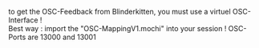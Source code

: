 to get the OSC-Feedback from Blinderkitten, you must use a virtuel OSC-Interface !   
Best way : import the "OSC-MappingV1.mochi" into your session ! OSC-Ports are 13000 and 13001